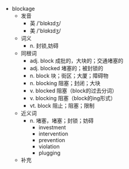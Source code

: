 - blockage
  - 发音
    - 英 /'blɒkɪdʒ/
    - 美 /'blɑkɪdʒ/
  - 词义
    - n. 封锁,妨碍
  - 同根词
    - adj. block 成批的，大块的；交通堵塞的
    - adj. blocked 堵塞的；被封锁的
    - n. block 块；街区；大厦；障碍物
    - n. blocking 阻塞；封闭；大块
    - v. blocked 阻塞（block的过去分词）
    - v. blocking 阻塞（block的ing形式）
    - vt. block 阻止；阻塞；限制
  - 近义词
    - n. 堵塞，堵塞；封锁；妨碍
      - investment
      - intervention
      - prevention
      - violation
      - plugging
  - 补充